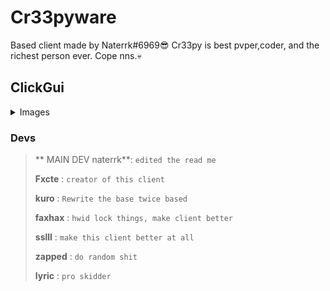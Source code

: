 # Cr33pyware

Based client made by Naterrk#6969😎
Cr33py is best pvper,coder, and the richest person ever. Cope nns.💀
## ClickGui

<details>
 <summary>Images</summary>

![](https://cdn.discordapp.com/attachments/876463640415469568/883904657267781662/unknown.png)
![](https://cdn.discordapp.com/attachments/876463640415469568/883906555651711006/unknown.png)
![](https://cdn.discordapp.com/attachments/876463640415469568/883907019982135296/unknown.png)
![](https://cdn.discordapp.com/attachments/876463640415469568/883908901836308480/Capture.PNG)
</details>

### Devs


> ** MAIN DEV naterrk**: `edited the read me`
>
> **Fxcte** : `creator of this client`
>
> **kuro** : `Rewrite the base twice based`
>
> **faxhax** : `hwid lock things, make client better`
>
> **sslll** : `make this client better at all`
>
>**zapped** : `do random shit`
>
> **lyric** : `pro skidder`
>
